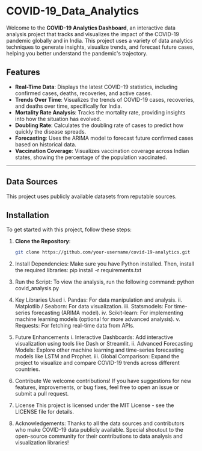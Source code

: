 # COVID-19_Data_Analytics
Welcome to the **COVID-19 Analytics Dashboard**, an interactive data analysis project that tracks and visualizes the impact of the COVID-19 pandemic globally and in India. This project uses a variety of data analytics techniques to generate insights, visualize trends, and forecast future cases, helping you better understand the pandemic's trajectory.


## Features

- **Real-Time Data**: Displays the latest COVID-19 statistics, including confirmed cases, deaths, recoveries, and active cases.
- **Trends Over Time**: Visualizes the trends of COVID-19 cases, recoveries, and deaths over time, specifically for India.
- **Mortality Rate Analysis**: Tracks the mortality rate, providing insights into how the situation has evolved.
- **Doubling Rate**: Calculates the doubling rate of cases to predict how quickly the disease spreads.
- **Forecasting**: Uses the ARIMA model to forecast future confirmed cases based on historical data.
- **Vaccination Coverage**: Visualizes vaccination coverage across Indian states, showing the percentage of the population vaccinated.

---

## Data Sources

This project uses publicly available datasets from reputable sources.

## Installation

To get started with this project, follow these steps:

1. **Clone the Repository**:
   ```bash
   git clone https://github.com/your-username/covid-19-analytics.git
2. Install Dependencies: Make sure you have Python installed. Then, install the required libraries:
   pip install -r requirements.txt

3. Run the Script: To view the analysis, run the following command:
   python covid_analysis.py
4. Key Libraries Used
i. Pandas: For data manipulation and analysis.
ii. Matplotlib / Seaborn: For data visualization.
iii. Statsmodels: For time-series forecasting (ARIMA model).
iv. Scikit-learn: For implementing machine learning models (optional for more advanced analysis).
v. Requests: For fetching real-time data from APIs.

5. Future Enhancements
i. Interactive Dashboards: Add interactive visualization using tools like Dash or Streamlit.
ii. Advanced Forecasting Models: Explore other machine learning and time-series forecasting models like LSTM and Prophet.
iii. Global Comparison: Expand the project to visualize and compare COVID-19 trends across different countries.

6. Contribute
   We welcome contributions! If you have suggestions for new features, improvements, or bug fixes, feel free to open an 
   issue or submit a pull request.

7. License
   This project is licensed under the MIT License - see the LICENSE file for details.

8. Acknowledgements: Thanks to all the data sources and contributors who make COVID-19 data publicly available.
   Special shoutout to the open-source community for their contributions to data analysis and visualization libraries!
